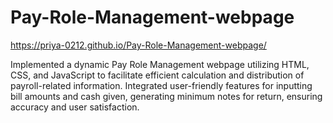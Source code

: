 # Pay-Role-Management-webpage
https://priya-0212.github.io/Pay-Role-Management-webpage/

Implemented a dynamic Pay Role Management webpage utilizing HTML, CSS, and JavaScript to facilitate efficient calculation and distribution of payroll-related information. Integrated user-friendly features for inputting bill amounts and cash given, generating minimum notes for return, ensuring accuracy and user satisfaction.
